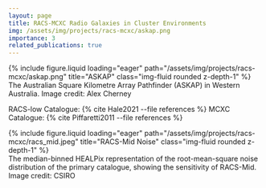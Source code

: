 ```yaml
---
layout: page
title: RACS-MCXC Radio Galaxies in Cluster Environments
img: /assets/img/projects/racs-mcxc/askap.png
importance: 3
related_publications: true
---
```


<div class="row">
    <div class="col-sm mt-3 mt-md-0">
        {% include figure.liquid loading="eager" path="/assets/img/projects/racs-mcxc/askap.png" title="ASKAP" class="img-fluid rounded z-depth-1" %}
    </div>
</div>
<div class="caption">
    The Australian Square Kilometre Array Pathfinder (ASKAP) in Western Australia. Image credit: Alex Cherney
</div>

RACS-low Catalogue: {% cite Hale2021 --file references %}
MCXC Catalogue: {% cite Piffaretti2011 --file references %}

<div class="row">
    <div class="col-sm mt-3 mt-md-0">
        {% include figure.liquid loading="eager" path="/assets/img/projects/racs-mcxc/racs_mid.jpeg" title="RACS-Mid Noise"
        class="img-fluid rounded z-depth-1" %}
    </div>
</div>
<div class="caption">
    The median-binned HEALPix representation of the root-mean-square noise distribution of the primary catalogue, showing the sensitivity of RACS-Mid. Image credit: CSIRO
</div>
